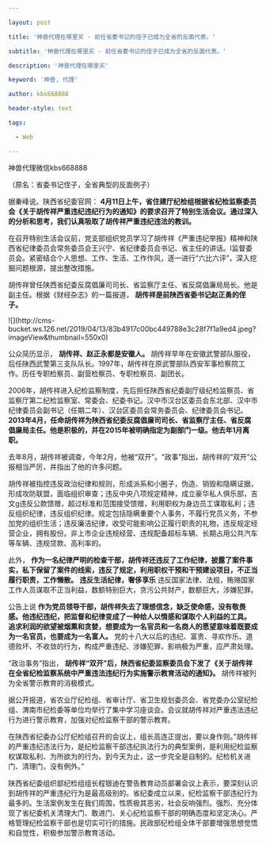 ---
layout: post
title: '神兽代理在哪里买 - 前任省委书记的侄子已成为全省的反面代表。'
subtitle: '神兽代理在哪里买 - 前任省委书记的侄子已成为全省的反面代表。'
description: '神兽代理在哪里买'
keyword: '神兽, 代理'
author: kbs668888
header-style: text
tags:
  - Web
---
神兽代理微信kbs668888

（原名：省委书记侄子，全省典型的反面例子）

据秦峰说。陕西省纪委官网：
**4月11日上午，省住建厅纪检组根据省纪检监察委员会《关于胡传祥严重违纪违纪行为的通知》的要求召开了特别生活会议。通过深入的分析和思考，我们认真吸取了胡传祥严重违纪违法的教训。**

在召开特别生活会议前，党支部组织党员学习了胡传祥《严重违纪举报》精神和陕西省纪律委员会常务委员会王兴宁、省纪律委员会书记、省主任的讲话。l监督委员会。紧密结合个人思想、工作、生活、工作作风，逐一进行“六比六评”，深入挖掘问题根源，提出整改措施。

胡传祥曾任陕西省纪委反腐倡廉司司长、省监察厅主任、省反腐倡廉局局长。他是副主任。根据《财经杂志》的一篇报道， **胡传祥是前陕西省委书记赵正勇的侄子。**

![](http://cms-
bucket.ws.126.net/2019/04/13/83b4917c00bc449788e3c28f7f1a9ed4.jpeg?imageView&thumbnail=550x0)

公众简历显示， **胡传祥、赵正永都是安徽人。**
胡传祥早年在安徽武警部队服役，后任陕西武警第三支队队长。1997年，胡传祥在原武警部队西安军事检察院工作。历任专职检察员、副营检察员、专职检察员、副团长。

2006年，胡传祥进入纪检监察制度，先后担任陕西省纪委副厅级纪检监察员、省监察厅第二纪检监察室、常委会、纪委书记。汉中市汉台区委员会东北部、汉中市纪律委员会副书记（任期二年）、汉台区委员会常务委员会、纪律委员会书记。
**2013年4月，任命胡传祥为陕西省纪委反腐倡廉司司长、省监察厅主任、省反腐倡廉局主任。他是积极的，并在2015年被明确指定为副部门一级。他去年1月离职。**

去年8月，胡传祥被调查，今年2月，他被“双开”。“政事”指出，胡传祥的“双开”公报相当严厉，并指出了他的许多问题。

胡传祥被指控违反政治纪律和规则，形成派系和小圈子，伪造、销毁和隐瞒证据，形成攻防联盟，面临组织审查；违反中央八项规定精神，成立豪华私人俱乐部，吉文g违反公款馈赠，超过标准和范围接受馈赠，利用职权为身边员工谋取私利；违反组织纪律，违反组织纪律。规定包括隐瞒重要个人事务，不履行党员义务，不参加党的组织生活；违反廉洁纪律，收受可能影响公正履行职责的礼物，违反规定经营企业，拥有股份。非上市企业违规经营、违规配备超标车辆、长期占用公共汽车等车辆、违规贷款、高利率的。

此外，
**作为一名纪律严明的检查干部，胡传祥还违反了工作纪律，披露了案件事实，私下保留了案件的线索，违反了规定，利用职权干预和干预建设项目，不正当履行职责，工作懒散。**
**违反生活纪律，奢侈享乐** 违反国家法律、法规，贿赂国家工作人员谋取不正当利益，数额特别巨大，贪污公共财产，数额巨大，涉嫌犯罪。

公告上说 **作为党员领导干部，胡传祥失去了理想信念，缺乏使命感，没有敬畏感。他违纪违纪，把监督和纪律变成了一种给人以情感和谋取个人利益的工具。**
**追求利润的欲望被烟熏和贪婪，想要成为一名官员和一名商人的愿望意味着既要成为一名官员，也要成为一名富人。**
党的十八大以后的违纪、富贵、寻欢作乐、道德败坏、不收敛的行为，构成严重违纪、涉嫌犯罪，影响极为严重，应严肃处理。

“政治事务”指出， **胡传祥“双开”后，陕西省纪委监察委员会下发了《关于胡传祥在全省纪检监察系统中严重违法违纪行为实施警示教育活动的通知》。**
胡传祥被列为全省警示教育的消极模式。

据公开报道，省农业厅纪检组、省审计厅、省卫生规划委员会、省党委办公室纪检组、渭南市纪检委等单位均举行了集中学习座谈会。会议就胡传祥对严重违法违纪行为进行警示教育，加强对纪检监察干部的警示教育。

在陕西省纪委办公厅纪检组召开的会议上，组长高连正提出，要以身作则。”胡传祥的严重违纪违法行为，是纪检监察干部违纪执法行为的典型案例，是利用纪检监察权谋取私利、为所欲为的行为。到今天为止，这一步完全是自制的。纪检机关进门、清理门，没有例外。”

陕西省纪委组织部纪检组组长程银迪在警告教育动员部署会议上表示，要深刻认识到胡传祥的严重违纪行为是最高级别的。省纪委成立以来，纪检监察干部违纪行为最多的。生活案例发生在我们周围，性质极其恶劣，社会反响强烈。强烈、充分体现了省纪委机关清理大门、敢进门、关心纪检监察干部的明确态度和坚定决心。严格管理纪检监察干部也是切实可行的措施。民政部纪检组全体干部要增强思想觉悟和自觉性，积极参加警示教育活动。

